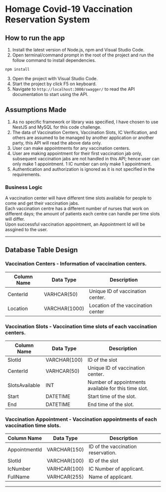 # Homage Covid-19 Vaccination Reservation System

## How to run the app

1. Install the latest version of Node.js, npm and Visual Studio Code.
2. Open terminal/command prompt in the root of the project and run the follow command to install dependencies.

```
npm install
```

3. Open the project with Visual Studio Code.
4. Start the project by click F5 on keyboard.
5. Navigate to `http://localhost:3000/swagger/` to read the API documentation to start using the API.

## Assumptions Made

1. As no specific framework or library was specified, I have chosen to use NestJS and MySQL for this code challenge.
2. The data of Vaccination Centers, Vaccination Slots, IC Verification, and others are assumed to be managed by another application or another party, this API will read the above data only.
3. User can make appointments for any vaccination centers.
4. User are making appointment for their first vaccination jab only, subsequent vaccination jabs are not handled in this API; hence user can only make 1 appointment. 1 IC number can only make 1 appointment.
5. Authentication and authorization is ignored as it is not specified in the requirements.

### Business Logic

A vaccination center will have different time slots available for people to come and get their vaccination jabs.  
Each vaccination centre has a different number of nurses that work on different days; the amount of patients each centre can handle per time slots will differ.  
Upon successful vaccination appointment, an Appointment Id will be assgined to the user.

---

## Database Table Design

### Vaccination Centers - Information of vaccination centers.

| Column Name | Data Type     | Description                        |
| ----------- | ------------- | ---------------------------------- |
| CenterId    | VARHCAR(50)   | Unique ID of vaccination center.   |
| Location    | VARCHAR(1000) | Location of the vaccination center |

### Vaccination Slots - Vaccination time slots of each vaccination centers.

| Column Name    | Data Type    | Description                                          |
| -------------- | ------------ | ---------------------------------------------------- |
| SlotId         | VARCHAR(100) | ID of the slot                                       |
| CenterId       | VARHCAR(50)  | Unique ID of vaccination center.                     |
| SlotsAvailable | INT          | Number of appointments available for this time slot. |
| Start          | DATETIME     | Start time of the slot.                              |
| End            | DATETIME     | End time of the slot.                                |

### Vaccination Appointment - Vaccination appointments of each vaccination time slots.

| Column Name   | Data Type    | Description                        |
| ------------- | ------------ | ---------------------------------- |
| AppointmentId | VARCHAR(150) | ID of the vaccination reservation. |
| SlotId        | VARCHAR(100) | ID of the slot                     |
| IcNumber      | VARHCAR(100) | IC Number of applicant.            |
| FullName      | VARHCAR(255) | Name of applicant.                 |

---

